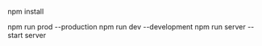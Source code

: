  npm install
  
 npm run prod   --production
 npm run dev    --development
 npm run server --start server